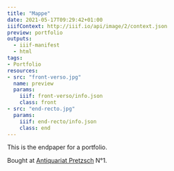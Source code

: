 ```yaml
---
title: "Mappe"
date: 2021-05-17T09:29:42+01:00
iiifContext: http://iiif.io/api/image/2/context.json
preview: portfolio
outputs:
  - iiif-manifest
  - html
tags:
- Portfolio
resources:
- src: "front-verso.jpg"
  name: preview
  params:
    iiif: front-verso/info.json
    class: front
- src: "end-recto.jpg"
  params:
    iiif: end-recto/info.json
    class: end
---
```

This is the endpaper for a portfolio.
<!--more-->
<div class="source">
Bought at <a target="_blank" href="https://antiquariat-pretzsch.de/">Antiquariat Pretzsch</a> N°1.
</div>

